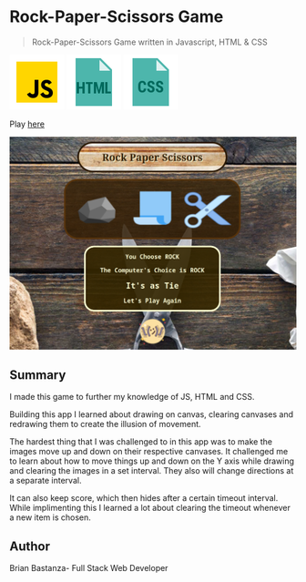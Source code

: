   # Rock-Paper-Scissors Game
 >Rock-Paper-Scissors Game written in Javascript, HTML & CSS



![js](MDimages/javascript.png) ![html](MDimages/html.png) ![css](MDimages/css.png)

Play [here](https://bbastanza.github.io/rps/)

 ![Screenshot](MDimages/screenshot.png)


## Summary
I made this game to further my knowledge of JS, HTML and CSS.

Building this app I learned about drawing on canvas, clearing canvases and redrawing them to create the illusion of movement.

The hardest thing that I was challenged to in this app was to make the images move up and down on their respective canvases. It challenged me to learn about how to move things up and down on the Y axis while drawing and clearing the images in a set interval. They also will change directions at a separate interval.

It can also keep score, which then hides after a certain timeout interval. While implimenting this I learned a lot about clearing the timeout whenever a new item is chosen.



## Author
Brian Bastanza- Full Stack Web Developer
